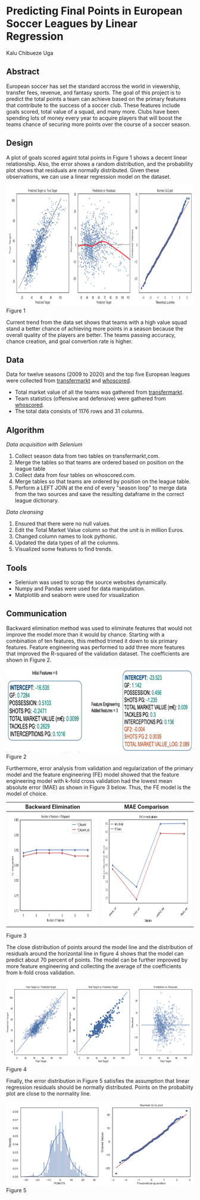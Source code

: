 # Predicting Final Points in European Soccer Leagues by Linear Regression 
Kalu Chibueze Uga

## Abstract
European soccer has set the standard accross the world in viewership, transfer fees, revenue, and fantasy sports. The goal of this project is to predict the total points a team can achieve based on the primary features that contribute to the success of a soccer club. These features include goals scored, total value of a squad, and many more. Clubs have been spending  lots of money every year to acquire players that will boost the teams chance of securing more points over the course of a soccer season.

## Design
A plot of goals scored againt total points in Figure 1 shows a decent linear relationship. Also, the error shows a random distribution, and the probability plot shows that residuals are normally distributed. Given these observations, we can use a linear regression model on the dataset.

<img src="https://github.com/kuga01/kcu_project_files/blob/main/Web_Scraping_Regression/plots/why_regression_diagnostics.png" width = "850" height = "325" class ="center"> Figure 1

Current trend from the data set shows that teams with a high value squad stand a better chance of achieving more points in a season because the overall quality of the players are better. The teams passing accuracy, chance creation, and goal convertion rate is higher.

## Data
Data for twelve seasons (2009 to 2020) and the top five European leagues were collected from [transfermarkt](http://transfermarkt.com/) and [whoscored](http://whoscored.com/).
* Total market value of all the teams was gathered from [transfermarkt](http://transfermarkt.com/).
* Team statistics (offensive and defensive) were gathered from [whoscored](http://whoscored.com/).
* The total data consists of 1176 rows and 31 columns.

## Algorithm
*Data acquisition with Selenium*

1. Collect season data from two tables on transfermarkt,com. 
2. Merge the tables so that teams are ordered based on position on the league table
3. Collect data from four tables on whoscored.com. 
4. Merge tables so that teams are ordered by position on the league table.
5. Perform a LEFT JOIN at the end of every "season loop" to merge data from the two sources and save the resulting dataframe in the correct league dictionary.

*Data cleansing*

1. Ensured that there were no null values. 
2. Edit the Total Market Value column so that the unit is in million Euros. 
3. Changed column names to look pythonic.
4. Updated the data types of all the columns.
5. Visualized some features to find trends.

## Tools
- Selenium was used to scrap the source websites dynamically.
- Numpy and Pandas were used for data manipulation.
- Matplotlib and seaborn were used for visualization

## Communication
Backward elimination method was used to eliminate features that would not improve the model more than it would by chance. Starting with a combination of ten features, this method trimed it down to six primary features. Feature engineering was performed to add three more features that improved the R-squared of the validation dataset. The coefficients are shown in Figure 2.

<img src="https://github.com/kuga01/kcu_project_files/blob/main/Web_Scraping_Regression/plots/coefficients.png" width = "650" height = "225" class ="center"> 
Figure 2


Furthermore, error analysis from validation and regularization of the primary model and the feature engineering (FE) model showed that the feature engineering model with k-fold cross validation had the lowest mean absolute error (MAE) as shown in Figure 3 below. Thus, the FE model is the model of choice.

| Backward Elimination | MAE Comparison |
|:----: |:------:|
| <img src="https://github.com/kuga01/kcu_project_files/blob/main/Web_Scraping_Regression/plots/backward_elimination.png" width = "450" height = "300">   | <img src="https://github.com/kuga01/kcu_project_files/blob/main/Web_Scraping_Regression/plots/mae_plot.png" width = "450" height = "300">    |
Figure 3

The close distribution of points around the model line and the distribution of residuals around the horizontal line in figure 4 shows that the model can predict about 70 percent of points. The model can be further improved by more feature engineering and collecting the average of the coefficients from k-fold cross validation.

<img src="https://github.com/kuga01/kcu_project_files/blob/main/Web_Scraping_Regression/plots/cv_fe1.png" width = "750" height = "225" class ="center"> 
Figure 4

Finally, the error distribution in Figure 5 satisfies the assumption that linear regression residuals should be normally distributed.  Points on the probabiity plot are close to the normality line.

<img src="https://github.com/kuga01/kcu_project_files/blob/main/Web_Scraping_Regression/plots/cv_fe2.png" width = "650" height = "225" class ="center">
Figure 5
